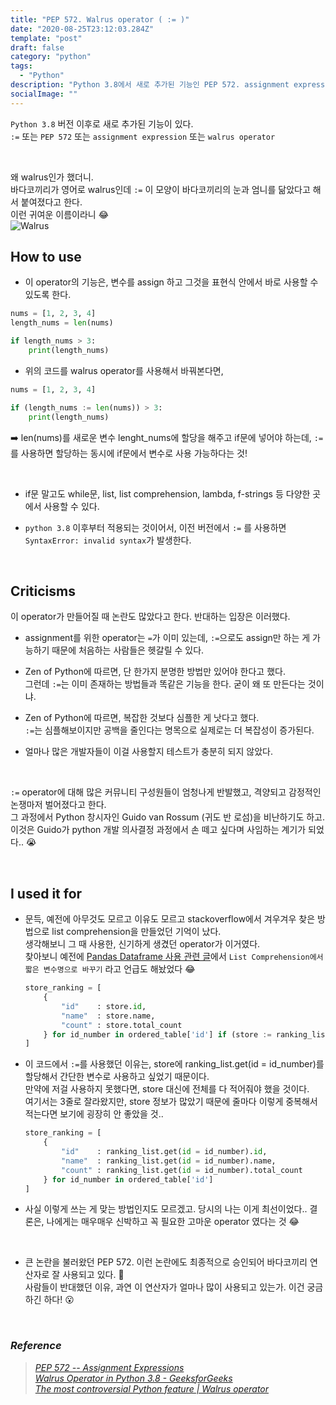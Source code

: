 ```yaml
---
title: "PEP 572. Walrus operator ( := )"
date: "2020-08-25T23:12:03.284Z"
template: "post"
draft: false
category: "python"
tags:
  - "Python"
description: "Python 3.8에서 새로 추가된 기능인 PEP 572. assignment expression인 := 모양의 walrus operator"
socialImage: ""
---
```



`Python 3.8` 버전 이후로 새로 추가된 기능이 있다.  
`:=` 또는 `PEP 572` 또는 `assignment expression` 또는 `walrus operator`

<br>

왜 walrus인가 했더니.  
바다코끼리가 영어로 walrus인데 `:=` 이 모양이 바다코끼리의 눈과 엄니를 닮았다고 해서 붙여졌다고 한다.  
이런 귀여운 이름이라니 :joy:  
![Walrus](https://user-images.githubusercontent.com/53142539/91169544-811fe480-e712-11ea-9ef0-1ed0a4c7a24c.png)


## How to use

* 이 operator의 기능은, 변수를 assign 하고 그것을 표현식 안에서 바로 사용할 수 있도록 한다.

```python
nums = [1, 2, 3, 4]
length_nums = len(nums)

if length_nums > 3:
    print(length_nums)
```

* 위의 코드를 walrus operator를 사용해서 바꿔본다면,

```python
nums = [1, 2, 3, 4]

if (length_nums := len(nums)) > 3:
    print(length_nums)
```

:arrow_right: len(nums)를 새로운 변수 lenght_nums에 할당을 해주고 if문에 넣어야 하는데, `:=`를 사용하면 할당하는 동시에 if문에서 변수로 사용 가능하다는 것!

<br>

* if문 말고도 while문, list, list comprehension, lambda, f-strings 등 다양한 곳에서 사용할 수 있다.

* `python 3.8` 이후부터 적용되는 것이어서, 이전 버전에서 `:=` 를 사용하면 `SyntaxError: invalid syntax`가 발생한다.

<br>

## Criticisms

이 operator가 만들어질 때 논란도 많았다고 한다. 반대하는 입장은 이러했다.

* assignment를 위한 operator는 `=`가 이미 있는데, `:=`으로도 assign만 하는 게 가능하기 때문에 처음하는 사람들은 헷갈릴 수 있다.

* Zen of Python에 따르면, 단 한가지 분명한 방법만 있어야 한다고 했다.  
그런데 `:=`는 이미 존재하는 방법들과 똑같은 기능을 한다. 굳이 왜 또 만든다는 것이냐.

* Zen of Python에 따르면, 복잡한 것보다 심플한 게 낫다고 했다.  
`:=`는 심플해보이지만 공백을 줄인다는 명목으로 실제로는 더 복잡성이 증가된다.

* 얼마나 많은 개발자들이 이걸 사용할지 테스트가 충분히 되지 않았다.

<br>

`:=` operator에 대해 많은 커뮤니티 구성원들이 엄청나게 반발했고, 격양되고 감정적인 논쟁마저 벌어졌다고 한다.  
그 과정에서 Python 창시자인 Guido van Rossum (귀도 반 로섬)을 비난하기도 하고.  
이것은 Guido가 python 개발 의사결정 과정에서 손 떼고 싶다며 사임하는 계기가 되었다.. :sob:  

<br>

## I used it for

* 문득, 예전에 아무것도 모르고 이유도 모르고 stackoverflow에서 겨우겨우 찾은 방법으로 list comprehension을 만들었던 기억이 났다.  
생각해보니 그 때 사용한, 신기하게 생겼던 operator가 이거였다.  
찾아보니 예전에 [Pandas Dataframe 사용 관련 글](https://hong-dev.github.io/gopizza/dataframe/)에서 `List Comprehension에서 짧은 변수명으로 바꾸기` 라고 언급도 해놨었다 :joy:

  ```python
  store_ranking = [
      {
          "id"    : store.id,
          "name"  : store.name,
          "count" : store.total_count
      } for id_number in ordered_table['id'] if (store := ranking_list.get(id = id_number))
  ]
  ```

* 이 코드에서 `:=`를 사용했던 이유는, store에 ranking\_list.get(id = id_number)를 할당해서 간단한 변수로 사용하고 싶었기 때문이다.  
만약에 저걸 사용하지 못했다면, store 대신에 전체를 다 적어줘야 했을 것이다.  
여기서는 3줄로 잘라왔지만, store 정보가 많았기 때문에 줄마다 이렇게 중복해서 적는다면 보기에 굉장히 안 좋았을 것..
  ```python
  store_ranking = [
      {
          "id"    : ranking_list.get(id = id_number).id,
          "name"  : ranking_list.get(id = id_number).name,
          "count" : ranking_list.get(id = id_number).total_count
      } for id_number in ordered_table['id']
  ]
  ```

* 사실 이렇게 쓰는 게 맞는 방법인지도 모르겠고. 당시의 나는 이게 최선이었다.. 결론은, 나에게는 매우매우 신박하고 꼭 필요한 고마운 operator 였다는 것 :joy:  

<br>

* 큰 논란을 불러왔던 PEP 572. 이런 논란에도 최종적으로 승인되어 바다코끼리 연산자로 잘 사용되고 있다. :elephant:  
사람들이 반대했던 이유, 과연 이 연산자가 얼마나 많이 사용되고 있는가. 이건 궁금하긴 하다! :open_mouth:

<br>

### _Reference_
> [_PEP 572 -- Assignment Expressions_](https://www.python.org/dev/peps/pep-0572/)  
> [_Walrus Operator in Python 3.8 - GeeksforGeeks_](htthttps://www.geeksforgeeks.org/walrus-operator-in-python-3-8/ps://www.geeksforgeeks.org/walrus-operator-in-python-3-8/)  
> [_The most controversial Python feature | Walrus operator_](https://www.youtube.com/watch?v=KN2TTiGpDvM&feature=youtu.be)